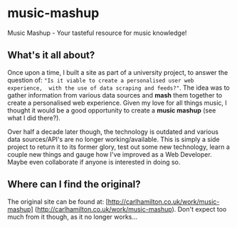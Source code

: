 # music-mashup

Music Mashup - Your tasteful resource for music knowledge!

## What's it all about?

Once upon a time, I built a site as part of a university project, to answer 
the question of: `"Is it viable to create a personalised user web experience, 
with the use of data scraping and feeds?"`. The idea was to gather 
information from various data sources and **mash** them together to create a 
personalised web experience. Given my love for all things music, I thought it 
would be a good opportunity to create a **music mashup** (see what I did 
there?).

Over half a decade later though, the technology is outdated and various 
data sources/API's are no longer working/available. This is simply a side 
project to return it to its former glory, test out some new technology, learn 
a couple new things and gauge how I've improved as a Web Developer. Maybe even 
collaborate if anyone is interested in doing so.

## Where can I find the original?

The original site can be found at: [http://carlhamilton.co.uk/work/music-mashup]
(http://carlhamilton.co.uk/work/music-mashup). Don't expect too much from it 
though, as it no longer works...
